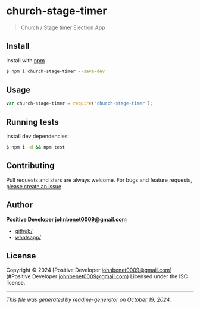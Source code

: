 # church-stage-timer

> Church / Stage timer Electron App

## Install

Install with [npm](https://www.npmjs.com/)

```sh
$ npm i church-stage-timer --save-dev
```

## Usage

```js
var church-stage-timer = require('church-stage-timer');
```

## Running tests

Install dev dependencies:

```sh
$ npm i -d && npm test
```

## Contributing

Pull requests and stars are always welcome. For bugs and feature requests, [please create an issue](https://github.com/johnbenet009/church-stage-timer/issues)

## Author

**Positive Developer johnbenet0009@gmail.com**

* [github/](https://github.com/johnbenet009)
* [whatsapp/](https://wa.me/2349014532386)

## License

Copyright © 2024 [Positive Developer johnbenet0009@gmail.com](#Positive Developer johnbenet0009@gmail.com)
Licensed under the ISC license.

***

_This file was generated by [readme-generator](https://github.com/jonschlinkert/readme-generator) on October 19, 2024._
